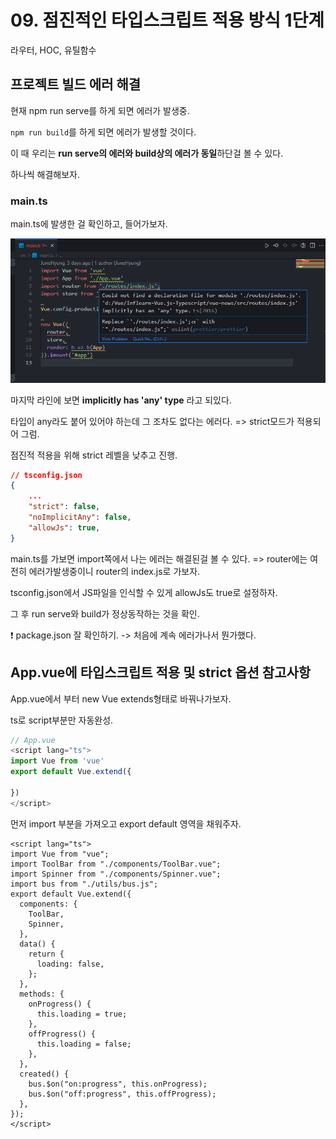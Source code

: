 # 09. 점진적인 타입스크립트 적용 방식 1단계

라우터, HOC, 유틸함수



## 프로젝트 빌드 에러 해결

현재 npm run serve를 하게 되면 에러가 발생중.

`npm run build`를 하게 되면 에러가 발생할 것이다.

이 때 우리는 **run serve의 에러와 build상의 에러가 동일**하단걸 볼 수 있다.

하나씩 해결해보자.

### main.ts

main.ts에 발생한 걸 확인하고, 들어가보자.

![main.ts-error](./readme_images/10_main.ts-error.png)

마지막 라인에 보면 **implicitly has 'any' type** 라고 되있다.

타입이 any라도 붙어 있어야 하는데 그 조차도 없다는 에러다. => strict모드가 적용되어 그럼.

점진적 적용을 위해 strict 레벨을 낮추고 진행.

```json
// tsconfig.json
{
    ...
    "strict": false,
	"noImplicitAny": false,
    "allowJs": true,
}
```

main.ts를 가보면 import쪽에서 나는 에러는 해결된걸 볼 수 있다. => router에는 여전히 에러가발생중이니 router의 index.js로 가보자.

tsconfig.json에서 JS파일을 인식할 수 있게 allowJs도 true로 설정하자.

그 후  run serve와 build가 정상동작하는 것을 확인.

❗ package.json 잘 확인하기. -> 처음에 계속 에러가나서 뭔가했다.



## App.vue에 타입스크립트 적용 및 strict 옵션 참고사항

App.vue에서 부터 new Vue extends형태로 바꿔나가보자.

ts로 script부분만 자동완성.

```typescript
// App.vue
<script lang="ts">
import Vue from 'vue'
export default Vue.extend({
    
})
</script>
```

먼저 import 부분을 가져오고 export default 영역을 채워주자.

```vue
<script lang="ts">
import Vue from "vue";
import ToolBar from "./components/ToolBar.vue";
import Spinner from "./components/Spinner.vue";
import bus from "./utils/bus.js";
export default Vue.extend({
  components: {
    ToolBar,
    Spinner,
  },
  data() {
    return {
      loading: false,
    };
  },
  methods: {
    onProgress() {
      this.loading = true;
    },
    offProgress() {
      this.loading = false;
    },
  },
  created() {
    bus.$on("on:progress", this.onProgress);
    bus.$on("off:progress", this.offProgress);
  },
});
</script>
```

